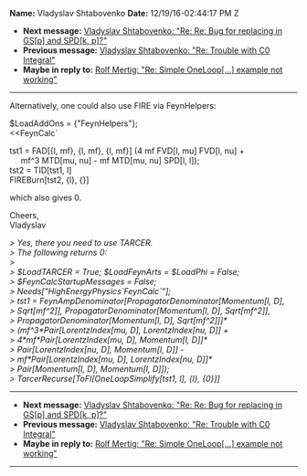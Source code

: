 **Name:** Vladyslav Shtabovenko
**Date:** 12/19/16-02:44:17 PM Z

  - **Next message:** [Vladyslav Shtabovenko: "Re: Re: Bug for replacing
    in GS[p] and SPD[k, p]?"](1148.html)
  - **Previous message:** [Vladyslav Shtabovenko: "Re: Trouble with C0
    Integral"](1146.html)
  - **Maybe in reply to:** [Rolf Mertig: "Re: Simple
    OneLoop[...] example not working"](0764.html)

-----

Alternatively, one could also use FIRE via FeynHelpers:  

$LoadAddOns = {"FeynHelpers"};  
<<FeynCalc\`  

tst1 = FAD[{l, mf}, {l, mf}, {l, mf}] (4 mf FVD[l, mu]
FVD[l, nu] +  
     mf^3 MTD[mu, nu] - mf MTD[mu, nu] SPD[l,
l]);  
tst2 = TID[tst1, l]  
FIREBurn[tst2, {l}, {}]  

which also gives 0.  

Cheers,  
Vladyslav  

*\> Yes, there you need to use TARCER.*  
*\> The following returns 0:*  
*\>*  
*\> $LoadTARCER = True; $LoadFeynArts = $LoadPhi = False;*  
*\> $FeynCalcStartupMessages = False;*  
*\> Needs["HighEnergyPhysics\`FeynCalc\`"];*  
*\> tst1 =
FeynAmpDenominator[PropagatorDenominator[Momentum[l,
D],*  
*\> Sqrt[mf^2]], PropagatorDenominator[Momentum[l,
D], Sqrt[mf^2]],*  
*\> PropagatorDenominator[Momentum[l, D],
Sqrt[mf^2]]]\**  
*\> (mf^3\*Pair[LorentzIndex[mu, D], LorentzIndex[nu,
D]] +*  
*\> 4\*mf\*Pair[LorentzIndex[mu, D], Momentum[l,
D]]\**  
*\> Pair[LorentzIndex[nu, D], Momentum[l, D]]
-*  
*\> mf\*Pair[LorentzIndex[mu, D], LorentzIndex[nu,
D]]\**  
*\> Pair[Momentum[l, D], Momentum[l, D]]);*  
*\> TarcerRecurse[ToFI[OneLoopSimplify[tst1, l], {l},
{0}]]*  

-----

  - **Next message:** [Vladyslav Shtabovenko: "Re: Re: Bug for replacing
    in GS[p] and SPD[k, p]?"](1148.html)
  - **Previous message:** [Vladyslav Shtabovenko: "Re: Trouble with C0
    Integral"](1146.html)
  - **Maybe in reply to:** [Rolf Mertig: "Re: Simple
    OneLoop[...] example not working"](0764.html)

-----

